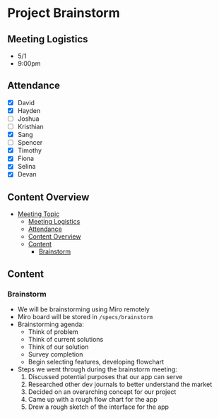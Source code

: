 # Project Brainstorm

## Meeting Logistics
- 5/1
- 9:00pm

## Attendance
-  [x] David
-  [x] Hayden
-  [ ] Joshua
-  [ ] Kristhian
-  [x] Sang
-  [ ] Spencer
-  [x] Timothy
-  [x] Fiona
-  [x] Selina
-  [x] Devan

## Content Overview
- [Meeting Topic](#meeting-topic)
  - [Meeting Logistics](#meeting-logistics)
  - [Attendance](#attendance)
  - [Content Overview](#content-overview)
  - [Content](#content)
    - [Brainstorm](#brainstorm)

## Content

### Brainstorm
- We will be brainstorming using Miro remotely
- Miro board will be stored in `/specs/brainstorm`
- Brainstorming agenda:
  - Think of problem
  - Think of current solutions
  - Think of our solution
  - Survey completion
  - Begin selecting features, developing flowchart
- Steps we went through during the brainstorm meeting:
  1. Discussed potential purposes that our app can serve
  2. Researched other dev journals to better understand the market
  3. Decided on an overarching concept for our project
  4. Came up with a rough flow chart for the app
  5. Drew a rough sketch of the interface for the app